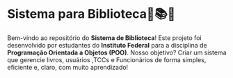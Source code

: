 # Sistema para Biblioteca🎒📚🏫

Bem-vindo ao repositório do **Sistema de Biblioteca**! 
Este projeto foi desenvolvido por estudantes do **Instituto Federal** para a disciplina de **Programação Orientada a Objetos (POO)**. 
Nosso objetivo? Criar um sistema que gerencie livros, usuários ,TCCs e Funcionários de forma simples, eficiente e, claro, com muito aprendizado!
 
